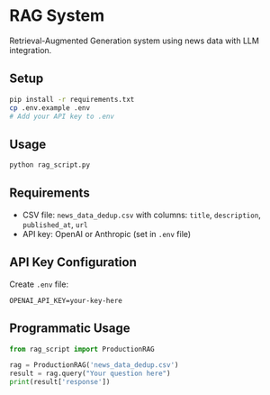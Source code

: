 # RAG System

Retrieval-Augmented Generation system using news data with LLM integration.

## Setup

```bash
pip install -r requirements.txt
cp .env.example .env
# Add your API key to .env
```

## Usage

```bash
python rag_script.py
```

## Requirements

- CSV file: `news_data_dedup.csv` with columns: `title`, `description`, `published_at`, `url`
- API key: OpenAI or Anthropic (set in `.env` file)

## API Key Configuration

Create `.env` file:
```
OPENAI_API_KEY=your-key-here
```

## Programmatic Usage

```python
from rag_script import ProductionRAG

rag = ProductionRAG('news_data_dedup.csv')
result = rag.query("Your question here")
print(result['response'])
```
